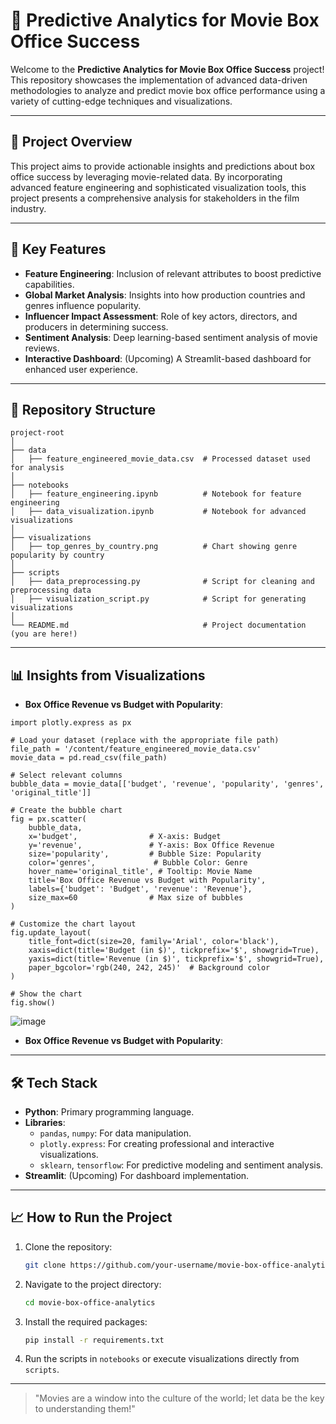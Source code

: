 # 🎥 Predictive Analytics for Movie Box Office Success

Welcome to the **Predictive Analytics for Movie Box Office Success** project! This repository showcases the implementation of advanced data-driven methodologies to analyze and predict movie box office performance using a variety of cutting-edge techniques and visualizations.

---

## 📜 Project Overview
This project aims to provide actionable insights and predictions about box office success by leveraging movie-related data. By incorporating advanced feature engineering and sophisticated visualization tools, this project presents a comprehensive analysis for stakeholders in the film industry.

---

## 🧩 Key Features
- **Feature Engineering**: Inclusion of relevant attributes to boost predictive capabilities.
- **Global Market Analysis**: Insights into how production countries and genres influence popularity.
- **Influencer Impact Assessment**: Role of key actors, directors, and producers in determining success.
- **Sentiment Analysis**: Deep learning-based sentiment analysis of movie reviews.
- **Interactive Dashboard**: (Upcoming) A Streamlit-based dashboard for enhanced user experience.

---

## 📂 Repository Structure
```
project-root
│
├── data
│   ├── feature_engineered_movie_data.csv  # Processed dataset used for analysis
│
├── notebooks
│   ├── feature_engineering.ipynb          # Notebook for feature engineering
│   ├── data_visualization.ipynb           # Notebook for advanced visualizations
│
├── visualizations
│   ├── top_genres_by_country.png          # Chart showing genre popularity by country
│
├── scripts
│   ├── data_preprocessing.py              # Script for cleaning and preprocessing data
│   ├── visualization_script.py            # Script for generating visualizations
│
└── README.md                              # Project documentation (you are here!)
```

---

## 📊 Insights from Visualizations
- **Box Office Revenue vs Budget with Popularity**:
~~~
import plotly.express as px

# Load your dataset (replace with the appropriate file path)
file_path = '/content/feature_engineered_movie_data.csv'
movie_data = pd.read_csv(file_path)

# Select relevant columns
bubble_data = movie_data[['budget', 'revenue', 'popularity', 'genres', 'original_title']]

# Create the bubble chart
fig = px.scatter(
    bubble_data,
    x='budget',                # X-axis: Budget
    y='revenue',               # Y-axis: Box Office Revenue
    size='popularity',         # Bubble Size: Popularity
    color='genres',             # Bubble Color: Genre
    hover_name='original_title', # Tooltip: Movie Name
    title='Box Office Revenue vs Budget with Popularity',
    labels={'budget': 'Budget', 'revenue': 'Revenue'},
    size_max=60                # Max size of bubbles
)

# Customize the chart layout
fig.update_layout(
    title_font=dict(size=20, family='Arial', color='black'),
    xaxis=dict(title='Budget (in $)', tickprefix='$', showgrid=True),
    yaxis=dict(title='Revenue (in $)', tickprefix='$', showgrid=True),
    paper_bgcolor='rgb(240, 242, 245)'  # Background color
)

# Show the chart
fig.show()

~~~
![image](https://github.com/user-attachments/assets/d2d8d8cd-dd8c-4d77-bf36-9001a60c30ff)

- **Box Office Revenue vs Budget with Popularity**:

---

## 🛠️ Tech Stack
- **Python**: Primary programming language.
- **Libraries**: 
  - `pandas`, `numpy`: For data manipulation.
  - `plotly.express`: For creating professional and interactive visualizations.
  - `sklearn`, `tensorflow`: For predictive modeling and sentiment analysis.
- **Streamlit**: (Upcoming) For dashboard implementation.

---

## 📈 How to Run the Project
1. Clone the repository:
   ```bash
   git clone https://github.com/your-username/movie-box-office-analytics.git
   ```

2. Navigate to the project directory:
   ```bash
   cd movie-box-office-analytics
   ```

3. Install the required packages:
   ```bash
   pip install -r requirements.txt
   ```

4. Run the scripts in `notebooks` or execute visualizations directly from `scripts`.

---



> "Movies are a window into the culture of the world; let data be the key to understanding them!"
